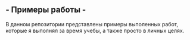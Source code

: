 ## - Примеры работы - 
В данном репозитории представлены примеры выполенных работ, которые я выполнял за время учебы, а также просто в личных целях.

